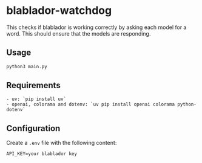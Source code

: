 # blablador-watchdog
This checks if blablador is working correctly by asking each model for a word. This should ensure that the models are responding.

## Usage
```bash
python3 main.py
```

## Requirements
```
- uv: `pip install uv`
- openai, colorama and dotenv: `uv pip install openai colorama python-dotenv`
```

## Configuration
Create a `.env` file with the following content:
```
API_KEY=your blablador key
```
